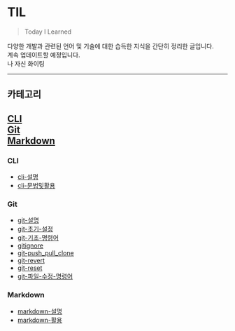 # TIL   

>Today I Learned   

다양한 개발과 관련된 언어 및 기술에 대한 습득한 지식을 간단히 정리한 글입니다.   
계속 업데이트할 예정입니다.   
나 자신 화이팅

---   
## 카테고리   

[CLI](#cli)   
[Git](#git)   
[Markdown](#markdown)
---
### CLI
  - [cli-설명](https://github.com/Bheinarl/TIL_Bheinarl/blob/master/cli/cli-%EC%84%A4%EB%AA%85.md)
  - [cli-문법및활용](https://github.com/Bheinarl/TIL_Bheinarl/blob/master/cli/cli-%EB%AC%B8%EB%B2%95%EB%B0%8F%ED%99%9C%EC%9A%A9.md)
### Git
  - [git-설명](https://github.com/Bheinarl/TIL_Bheinarl/blob/master/git/git-%EC%84%A4%EB%AA%85.md)
  - [git-초기-설정](https://github.com/Bheinarl/TIL_Bheinarl/blob/master/git/git-%EC%B4%88%EA%B8%B0-%EC%84%A4%EC%A0%95.md)  
  - [git-기초-명령어](https://github.com/Bheinarl/TIL_Bheinarl/blob/master/git/git-%EA%B8%B0%EC%B4%88-%EB%AA%85%EB%A0%B9%EC%96%B4.md)
  - [gitignore](https://github.com/Bheinarl/TIL_Bheinarl/blob/master/git/gitignore.md)
  - [git-push_pull_clone](https://github.com/Bheinarl/TIL_Bheinarl/blob/master/git/git-push_pull_clone.md)
  - [git-revert](https://github.com/Bheinarl/TIL_Bheinarl/blob/master/git/git-revert.md)
  - [git-reset](https://github.com/Bheinarl/TIL_Bheinarl/blob/master/git/git-reset.md)
  - [git-파일-수정-명령어](https://github.com/Bheinarl/TIL_Bheinarl/blob/master/git/git-%ED%8C%8C%EC%9D%BC-%EC%88%98%EC%A0%95-%EB%AA%85%EB%A0%B9%EC%96%B4.md)
  
### Markdown
 - [markdown-설명](https://github.com/Bheinarl/TIL_Bheinarl/blob/master/markdown/markdown-%EC%84%A4%EB%AA%85.md)
 - [markdown-활용](https://github.com/Bheinarl/TIL_Bheinarl/blob/master/markdown/markdown-%ED%99%9C%EC%9A%A9.md)

